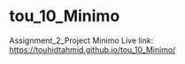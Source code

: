 # tou_10_Minimo
Assignment_2_Project Minimo
Live link: https://touhidtahmid.github.io/tou_10_Minimo/
